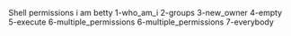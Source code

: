Shell permissions
i am betty
1-who_am_i
2-groups
3-new_owner
4-empty
5-execute
6-multiple_permissions
6-multiple_permissions
7-everybody
